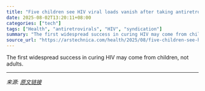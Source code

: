 ```yaml
---
title: "Five children see HIV viral loads vanish after taking antiretroviral drugs"
date: 2025-08-02T13:20:11+08:00
categories: ["tech"]
tags: ["Health", "antiretrovirals", "HIV", "syndication"]
summary: "The first widespread success in curing HIV may come from children, not adults."
source_url: "https://arstechnica.com/health/2025/08/five-children-see-hiv-viral-loads-vanish-after-taking-antiretroviral-drugs/"
---
```


The first widespread success in curing HIV may come from children, not adults.

---

*来源: [原文链接](https://arstechnica.com/health/2025/08/five-children-see-hiv-viral-loads-vanish-after-taking-antiretroviral-drugs/)*
